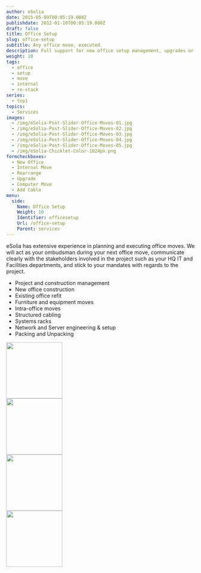 ```yaml
---
author: eSolia
date: 2015-05-09T00:05:19.000Z
publishdate: 2012-01-10T00:05:19.000Z
draft: false
title: Office Setup
slug: office-setup
subtitle: Any office move, executed.
description: Full support for new office setup management, upgrades or internal moves - from eSolia Inc.
weight: 10
tags:
  - office
  - setup
  - move
  - internal
  - re-stack
series:
  - top1
topics:
  - Services
images:
  - /img/eSolia-Post-Slider-Office-Moves-01.jpg
  - /img/eSolia-Post-Slider-Office-Moves-02.jpg
  - /img/eSolia-Post-Slider-Office-Moves-03.jpg
  - /img/eSolia-Post-Slider-Office-Moves-04.jpg
  - /img/eSolia-Post-Slider-Office-Moves-05.jpg
  - /img/eSolia-Chicklet-Color-1024px.png
formcheckboxes:
  - New Office
  - Internal Move
  - Rearrange
  - Upgrade
  - Computer Move
  - Add Cable
menu:
  side:
    Name: Office Setup
    Weight: 10
    Identifier: officesetup
    Url: /office-setup
    Parent: services
---
```


eSolia has extensive experience in planning and executing office moves. We will act as your ombudsman during your next office move, communicate clearly with the stakeholders involved in the project such as your HQ IT and Facilities departments, and stick to your mandates with regards to the project.

* Project and construction management
* New office construction
* Existing office refit
* Furniture and equipment moves
* Intra-office moves
* Structured cabling
* Systems racks
* Network and Server engineering & setup
* Packing and Unpacking

<div class="row">
  <div class="col s12 m6 l3"><img class="materialboxed" data-caption="Modern IP phone systems - by eSolia Inc." width="150" src="/img/eSolia-Post-Slider-Office-Moves-01.jpg"></div>
  <div class="col s12 m6 l3"><img class="materialboxed" data-caption="Equipment engineering and setup - by eSolia Inc." width="150" src="/img/eSolia-Post-Slider-Office-Moves-02.jpg"></div>
  <div class="col s12 m6 l3"><img class="materialboxed" data-caption="Structured cable - by eSolia Inc." width="150" src="/img/eSolia-Post-Slider-Office-Moves-03.jpg"></div>
  <div class="col s12 m6 l3"><img class="materialboxed" data-caption="Furniture and moves - by eSolia Inc." width="150" src="/img/eSolia-Post-Slider-Office-Moves-05.jpg"></div>
</div>

